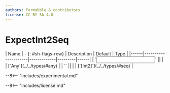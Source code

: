 ```yaml
---
authors: Formabble & contributors
license: CC-BY-SA-4.0
---
```



# ExpectInt2Seq

<div class="sh-parameters" markdown="1">
| Name | - {: #sh-flags-row} | Description | Default | Type |
|------|---------------------|-------------|---------|------|
| `<input>` || | | [`Any`](../../types/#any) |
| `<output>` || | | [`[Int2]`](../../types/#seq) |

</div>

--8<-- "includes/experimental.md"



--8<-- "includes/license.md"

